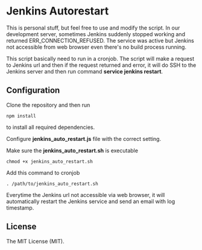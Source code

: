 # Jenkins Autorestart

This is personal stuff, but feel free to use and modify the script. In our development server, sometimes Jenkins suddenly stopped working and returned ERR_CONNECTION_REFUSED. The service was active but Jenkins not accessible from web browser even there's no build process running.

This script basically need to run in a cronjob. The script will make a request to Jenkins url and then if the request returned and error, it will do SSH to the Jenkins server and then run command <strong>service jenkins restart</strong>.

## Configuration

Clone the repository and then run

```
npm install
```

to install all required dependencies.

Configure <strong>jenkins_auto_restart.js</strong> file with the correct setting.

Make sure the <strong>jenkins_auto_restart.sh</strong> is executable

```
chmod +x jenkins_auto_restart.sh
```

Add this command to cronjob

```
. /path/to/jenkins_auto_restart.sh
```

Everytime the Jenkins url not accessible via web browser, it will automatically restart the Jenkins service and send an email with log timestamp.

## License
The MIT License (MIT).
